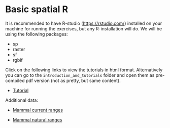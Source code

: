 # Basic spatial R

It is recommended to have R-studio (<https://rstudio.com/>) installed on your machine for running the exercises, but any R-installation will do. We will be using the following packages:
- sp
- raster
- sf
- rgbif


Click on the following links to view the tutorials in html format. Alternatively you can go to the `introduction_and_tutorials` folder and open them as pre-compiled pdf version (not as pretty, but same content).

- [Tutorial](http://htmlpreview.github.com/?https://github.com/tobiashofmann88/workshops/blob/master/advanced_spatial_r/introduction_and_tutorials/tutorial_1.html)


Additional data:

- [Mammal current ranges](https://drive.google.com/open?id=116iA5dF7iXxDren-zF1S-FIKjDlDWy5L)

- [Mammal natural ranges](https://drive.google.com/open?id=1wNsU_sGK5uDDg5UL8J0DVnfHKB_yyaMl)